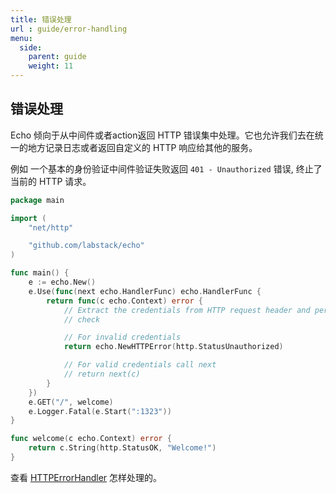 ```yaml
---
title: 错误处理
url : guide/error-handling
menu:
  side:
    parent: guide
    weight: 11
---
```


## 错误处理

Echo 倾向于从中间件或者action返回 HTTP 错误集中处理。它也允许我们去在统一的地方记录日志或者返回自定义的 HTTP 响应给其他的服务。

例如 一个基本的身份验证中间件验证失败返回 `401 - Unauthorized` 错误, 终止了当前的 HTTP 请求。

```go
package main

import (
	"net/http"

	"github.com/labstack/echo"
)

func main() {
	e := echo.New()
	e.Use(func(next echo.HandlerFunc) echo.HandlerFunc {
		return func(c echo.Context) error {
			// Extract the credentials from HTTP request header and perform a security
			// check

			// For invalid credentials
			return echo.NewHTTPError(http.StatusUnauthorized)

			// For valid credentials call next
			// return next(c)
		}
	})
	e.GET("/", welcome)
	e.Logger.Fatal(e.Start(":1323"))
}

func welcome(c echo.Context) error {
	return c.String(http.StatusOK, "Welcome!")
}
```

查看 [HTTPErrorHandler](https://echo.labstack.com/guide/customization#http-error-handler) 怎样处理的。
